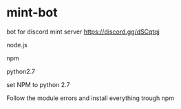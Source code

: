 # mint-bot
bot for discord mint server
https://discord.gg/dSCqtqj

node.js

npm

python2.7

set NPM to python 2.7

Follow the module errors and install everything trough npm

